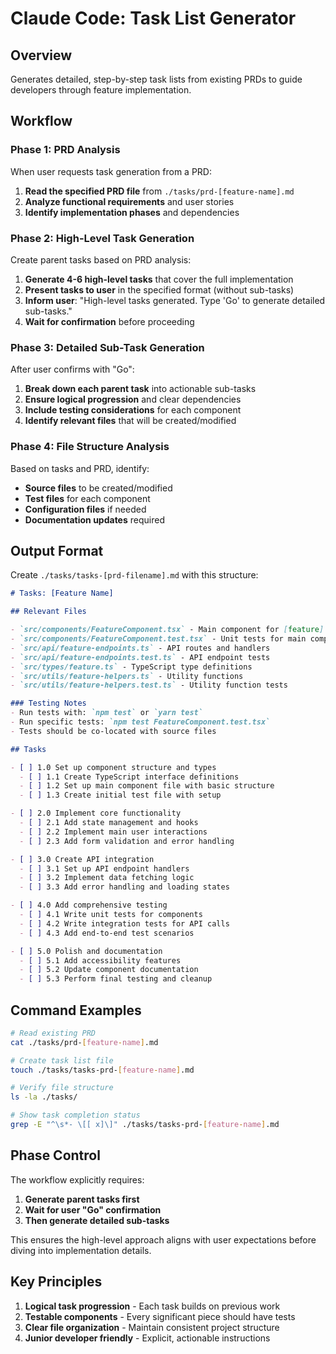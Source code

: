 # Claude Code: Task List Generator

## Overview
Generates detailed, step-by-step task lists from existing PRDs to guide developers through feature implementation.

## Workflow

### Phase 1: PRD Analysis
When user requests task generation from a PRD:

1. **Read the specified PRD file** from `./tasks/prd-[feature-name].md`
2. **Analyze functional requirements** and user stories
3. **Identify implementation phases** and dependencies

### Phase 2: High-Level Task Generation
Create parent tasks based on PRD analysis:

1. **Generate 4-6 high-level tasks** that cover the full implementation
2. **Present tasks to user** in the specified format (without sub-tasks)
3. **Inform user**: "High-level tasks generated. Type 'Go' to generate detailed sub-tasks."
4. **Wait for confirmation** before proceeding

### Phase 3: Detailed Sub-Task Generation
After user confirms with "Go":

1. **Break down each parent task** into actionable sub-tasks
2. **Ensure logical progression** and clear dependencies
3. **Include testing considerations** for each component
4. **Identify relevant files** that will be created/modified

### Phase 4: File Structure Analysis
Based on tasks and PRD, identify:

- **Source files** to be created/modified
- **Test files** for each component
- **Configuration files** if needed
- **Documentation updates** required

## Output Format

Create `./tasks/tasks-[prd-filename].md` with this structure:

```markdown
# Tasks: [Feature Name]

## Relevant Files

- `src/components/FeatureComponent.tsx` - Main component for [feature]
- `src/components/FeatureComponent.test.tsx` - Unit tests for main component
- `src/api/feature-endpoints.ts` - API routes and handlers
- `src/api/feature-endpoints.test.ts` - API endpoint tests
- `src/types/feature.ts` - TypeScript type definitions
- `src/utils/feature-helpers.ts` - Utility functions
- `src/utils/feature-helpers.test.ts` - Utility function tests

### Testing Notes
- Run tests with: `npm test` or `yarn test`
- Run specific tests: `npm test FeatureComponent.test.tsx`
- Tests should be co-located with source files

## Tasks

- [ ] 1.0 Set up component structure and types
  - [ ] 1.1 Create TypeScript interface definitions
  - [ ] 1.2 Set up main component file with basic structure
  - [ ] 1.3 Create initial test file with setup

- [ ] 2.0 Implement core functionality
  - [ ] 2.1 Add state management and hooks
  - [ ] 2.2 Implement main user interactions
  - [ ] 2.3 Add form validation and error handling

- [ ] 3.0 Create API integration
  - [ ] 3.1 Set up API endpoint handlers
  - [ ] 3.2 Implement data fetching logic
  - [ ] 3.3 Add error handling and loading states

- [ ] 4.0 Add comprehensive testing
  - [ ] 4.1 Write unit tests for components
  - [ ] 4.2 Write integration tests for API calls
  - [ ] 4.3 Add end-to-end test scenarios

- [ ] 5.0 Polish and documentation
  - [ ] 5.1 Add accessibility features
  - [ ] 5.2 Update component documentation
  - [ ] 5.3 Perform final testing and cleanup
```

## Command Examples

```bash
# Read existing PRD
cat ./tasks/prd-[feature-name].md

# Create task list file
touch ./tasks/tasks-prd-[feature-name].md

# Verify file structure
ls -la ./tasks/

# Show task completion status
grep -E "^\s*- \[[ x]\]" ./tasks/tasks-prd-[feature-name].md
```

## Phase Control
The workflow explicitly requires:

1. **Generate parent tasks first**
2. **Wait for user "Go" confirmation**
3. **Then generate detailed sub-tasks**

This ensures the high-level approach aligns with user expectations before diving into implementation details.

## Key Principles
1. **Logical task progression** - Each task builds on previous work
2. **Testable components** - Every significant piece should have tests
3. **Clear file organization** - Maintain consistent project structure
4. **Junior developer friendly** - Explicit, actionable instructions